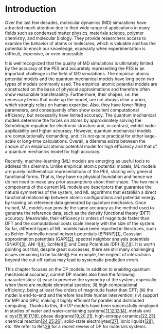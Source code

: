 # Introduction

Over the last few decades, molecular dynamics (MD) simulations have attracted much attention due to their wide range of applications in many fields such as condensed matter physics, materials science, polymer chemistry, and molecular biology. They provide researchers access to examine the behavior of atoms or molecules, which is valuable and has the potential to enrich our knowledge, especially when experimentation is difficult, expensive, or even impossible.

It is well recognized that the quality of MD simulations is ultimately limited by the accuracy of the PES and accurately representing the PES is an important challenge in the field of MD simulations. The empirical atomic potential models and the quantum mechanical models have long been two types of models commonly used. The empirical atomic potential models are constructed on the basis of physical approximations and therefore often show reasonable transferability. Furthermore, their shapes, i.e. the necessary terms that make up the model, are not always clear a priori, which strongly relies on human expertise. Also, they have fewer fitting parameters, and consequently often show excellent computational efficiency, but necessarily have limited accuracy. The quantum mechanical models determine the forces on atoms by approximately solving the Schrödinger equation for electronic structure and, in contrast, exhibit wider applicability and higher accuracy. However, quantum mechanical models are computationally demanding, and it is not quite practical for either large-scale or long-time calculations. Overall, a dilemma exists between the choice of an empirical atomic potential model for high efficiency and that of a quantum mechanics model for high accuracy.

Recently, machine-learning (ML) models are emerging as useful tools to address this dilemma. Unlike empirical atomic potential models, ML models are purely mathematical representations of the PES, sharing very general functional forms. That is, they have no physical foundation and hence we do not need to make any prior assumptions about their shape. The two main components of the current ML models are descriptors that guarantee the natural symmetries of the system, and ML algorithms that establish a direct functional relationship between atomic configurations and potential energy by training on reference data generated by quantum mechanics. Once trained, ML models can provide the same accuracy as the method used to generate the reference data, such as the density functional theory (DFT)  accuracy. Meanwhile, their efficiency is orders of magnitude faster than DFT and the computational costs scale linearly with the size of the system. So far, different types of ML models have been reported in literatures, such as Behler-Parrinello neural network potentials (BPNNP)[[1]](https://doi.org/10.1103/PhysRevLett.98.146401), Gaussian approximation potentials (GAP)[[2]](https://doi.org/10.1103/PhysRevLett.104.136403), spectral neighbor analysis potentials (SNAP)[[3]](https://doi.org/10.1007/978-3-319-07518-1_2), ANI-1[[4]](https://doi.org/10.1039/C6SC05720A), SchNet[[5]](https://dl.acm.org/doi/10.5555/3294771.3294866) and Deep Potentials (DP) [[6](https://doi.org/10.4208/cicp.OA-2017-0213),[7](https://doi.org/10.1103/physrevlett.120.143001),[8](http://dl.acm.org/doi/10.5555/3327345.3327356)]. It is worth pointing out that, despite great successes, there are still many challenging issues remaining to be tackled[9](https://doi.org/10.1002/adma.201902765). For example, the neglect of interactions beyond the cut-off radius may lead to systematic prediction errors.

This chapter focuses on the DP models. In addition to enabling quantum mechanical accuracy, current DP models also have the following characteristics: (i) ease to preserve the symmetry of the system, especially when there are multiple elemental species; (ii) high computational efficiency, being at least five orders of magnitude faster than DFT; (iii) the model is end-to-end and therefore has little human intervention; (iv) support for MPI and GPU, making it highly efficient for parallel and distributed computing. Thanks to this, the DP models have been successfully employed in studies of water and water-containing systems[[11](https://doi.org/10.1103/PhysRevB.102.214113),[12](https://doi.org/10.1039/D0CP01893G),[13](https://doi.org/10.1039/C9SC05116C),[14](https://doi.org/10.1103/PhysRevB.104.224202)], metals and alloys[[15](https://doi.org/10.1103/PhysRevMaterials.3.023804),[16](https://doi.org/10.3389/fchem.2020.589795),[17](https://doi.org/10.1088/1674-1056/abf134),[18](https://doi.org/10.1038/s41524-021-00661-y)], phase diagrams[[19](https://doi.org/10.1038/s41467-020-16372-9),[20](https://doi.org/10.1103/PhysRevLett.126.236001),[21](https://doi.org/10.1103/PhysRevLett.127.080603)], high-entropy ceramics[[22](https://doi.org/10.1016/j.jmst.2020.01.005),[23](https://doi.org/10.1016/j.jmst.2020.07.014)], chemical reaction[[24](https://doi.org/10.1038/s41467-020-19497-z),[25](https://doi.org/10.1021/acs.energyfuels.0c03211),[26](https://doi.org/10.26434/chemrxiv.14120447)], solid-state electrolytes[[27](https://doi.org/10.1063/5.0041849)], ionic liquids[[28](https://doi.org/10.1021/acsami.0c20665)], etc. 
We refer to Ref.[29](https://doi.org/10.48550/arXiv.2203.00393) for a recent review of DP for materials systems.